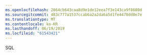```yaml
---
ms.openlocfilehash: 2064cb643caa8d9e1de12eea7f3e143ca9f8680d
ms.sourcegitcommit: 483c777a1537ccab6a2a2da6a5d1fe4470dd0e7e
ms.translationtype: MT
ms.contentlocale: ko-KR
ms.lasthandoff: 06/19/2019
ms.locfileid: "61543421"
---
```

SQL